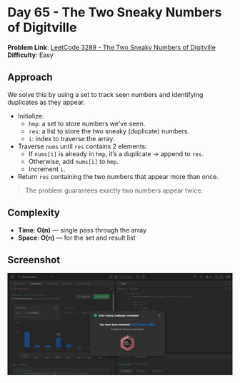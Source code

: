 # Day 65 - The Two Sneaky Numbers of Digitville

**Problem Link**: [LeetCode 3289 - The Two Sneaky Numbers of Digitville](https://leetcode.com/problems/the-two-sneaky-numbers-of-digitville/)  
**Difficulty**: Easy

## Approach

We solve this by using a set to track seen numbers and identifying duplicates as they appear.

- Initialize:
  - `hmp`: a set to store numbers we've seen.
  - `res`: a list to store the two sneaky (duplicate) numbers.
  - `i`: index to traverse the array.
- Traverse `nums` until `res` contains 2 elements:
  - If `nums[i]` is already in `hmp`, it’s a duplicate → append to `res`.
  - Otherwise, add `nums[i]` to `hmp`.
  - Increment `i`.
- Return `res` containing the two numbers that appear more than once.

> The problem guarantees exactly two numbers appear twice.

## Complexity

- **Time**: **O(n)** — single pass through the array
- **Space**: **O(n)** — for the set and result list

## Screenshot
![Solution Screenshot](screenshot.png)